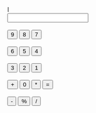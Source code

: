 <!DOCTYPE html>
<html>
<head>
<title> caculator </title>
</head>
<body>
<div class ="wrap">
I <form name ="cal">
<input type ="text" name ="display">
<br><br>
<input type ="button" value ="9" onclick ="cal.display.value+='9'">
<input type ="button" value ="8" onclick ="cal.display.value+='8'">
<input type ="button" value ="7" onclick ="cal.display.value+='7'">
<br><br>
<input type ="button" value ="6" onclick ="cal.display.value+='6'">
<input type ="button" value ="5" onclick ="cal.display.value+='5'">
<input type ="button" value ="4" onclick ="cal.display.value+='4'">
<br><br>
<input type ="button" value ="3" onclick ="cal.display.value+='3'">
<input type ="button" value ="2" onclick ="cal.display.value+='2'">
<input type ="button" value ="1" onclick ="cal.display.value+='1'">
<br><br>
<input type ="button" value ="+" onclick ="cal.display.value+='+'">
<input type ="button" value ="0" onclick ="cal.display.value+='0'">
<input type ="button" value ="*" onclick ="cal.display.value+='*'">
<input type ="button" value ="=" onclick ="cal.display.value =eval(cal.display.value'='">
<br><br>
<input type ="button" value ="-" onclick ="cal.display.value+='-'">
<input type ="button" value ="%" onclick ="cal.display.value+='%'">
<input type ="button" value ="/" onclick ="cal.display.value+='/'">
</form>
</div>
</body>
</html>
